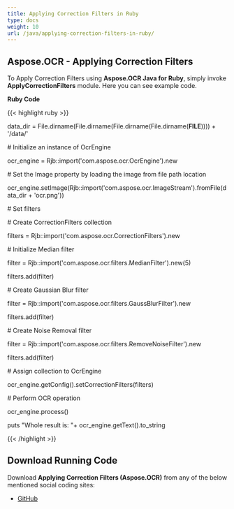 ```yaml
---
title: Applying Correction Filters in Ruby
type: docs
weight: 10
url: /java/applying-correction-filters-in-ruby/
---
```


## **Aspose.OCR - Applying Correction Filters**
To Apply Correction Filters using **Aspose.OCR Java for Ruby**, simply invoke **ApplyCorrectionFilters** module. Here you can see example code.

**Ruby Code**

{{< highlight ruby >}}

 data_dir = File.dirname(File.dirname(File.dirname(File.dirname(__FILE__)))) + '/data/'



\# Initialize an instance of OcrEngine

ocr_engine = Rjb::import('com.aspose.ocr.OcrEngine').new

\# Set the Image property by loading the image from file path location

ocr_engine.setImage(Rjb::import('com.aspose.ocr.ImageStream').fromFile(data_dir + 'ocr.png'))

\# Set filters

\# Create CorrectionFilters collection

filters = Rjb::import('com.aspose.ocr.CorrectionFilters').new

\# Initialize Median filter

filter = Rjb::import('com.aspose.ocr.filters.MedianFilter').new(5)

filters.add(filter)

\# Create Gaussian Blur filter

filter = Rjb::import('com.aspose.ocr.filters.GaussBlurFilter').new

filters.add(filter)

\# Create Noise Removal filter

filter = Rjb::import('com.aspose.ocr.filters.RemoveNoiseFilter').new

filters.add(filter)

\# Assign collection to OcrEngine

ocr_engine.getConfig().setCorrectionFilters(filters)

\# Perform OCR operation

ocr_engine.process()

puts "Whole result is: "+ ocr_engine.getText().to_string

{{< /highlight >}}
## **Download Running Code**
Download **Applying Correction Filters (Aspose.OCR)** from any of the below mentioned social coding sites:

- [GitHub](https://github.com/aspose-ocr/Aspose.OCR-for-Java/blob/master/Plugins/Aspose_OCR_Java_for_Ruby/lib/aspose-ocrjava/OCR/applycorrectionfilters.rb)
